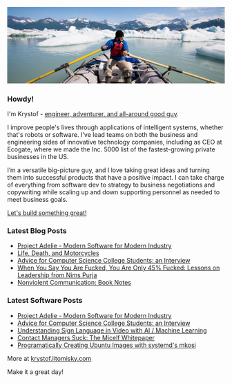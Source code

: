 ![Krystof on an Adventure!](https://raw.githubusercontent.com/krystofl/krystofl/master/banner.jpg)

### Howdy!

I'm Krystof -
[engineer, adventurer, and all-around good guy](https://krystof.litomisky.com/about/?utm_source=krystofl_github).

I improve people's lives through applications of intelligent systems, whether that's robots or software. I've lead teams on both the business and engineering sides of innovative technology companies, including as CEO at Ecogate, where we made the Inc. 5000 list of the fastest-growing private businesses in the US.

I’m a versatile big-picture guy, and I love taking great ideas and turning them into successful products that have a positive impact. I can take charge of everything from software dev to strategy to business negotiations and copywriting while scaling up and down supporting personnel as needed to meet business goals.

[Let's build something great!](https://krystof.litomisky.com/contact/?utm_source=krystofl_github)


### Latest Blog Posts
- [Project Adelie - Modern Software for Modern Industry](https://krystof.litomisky.com/2023/05/21/Adelie-software/?utm_source=krystofl_github)
- [Life, Death, and Motorcycles](https://krystof.litomisky.com/2023/02/20/life-death-and-motorcycles/?utm_source=krystofl_github)
- [Advice for Computer Science College Students: an Interview](https://krystof.litomisky.com/2023/02/16/advice-for-college-students/?utm_source=krystofl_github)
- [When You Say You Are Fucked, You Are Only 45% Fucked: Lessons on Leadership from Nims Purja](https://krystof.litomisky.com/2023/01/01/leadership-nims-purja/?utm_source=krystofl_github)
- [Nonviolent Communication: Book Notes](https://krystof.litomisky.com/2022/10/31/nonviolent-communication/?utm_source=krystofl_github)


### Latest Software Posts
- [Project Adelie - Modern Software for Modern Industry](https://krystof.litomisky.com/2023/05/21/Adelie-software/?utm_source=krystofl_github)
- [Advice for Computer Science College Students: an Interview](https://krystof.litomisky.com/2023/02/16/advice-for-college-students/?utm_source=krystofl_github)
- [Understanding Sign Language in Video with AI / Machine Learning](https://krystof.litomisky.com/2021/02/21/ASL-understanding-in-video/?utm_source=krystofl_github)
- [Contact Managers Suck: The Micelf Whitepaper](https://krystof.litomisky.com/2020/10/05/contact-managers-suck-micelf-whitepaper/?utm_source=krystofl_github)
- [Programatically Creating Ubuntu Images with systemd\'s mkosi](https://krystof.litomisky.com/2020/09/08/mkosi-for-ubuntu/?utm_source=krystofl_github)


More at [krystof.litomisky.com](https://krystof.litomisky.com/?utm_source=krystofl_github)

Make it a great day!
